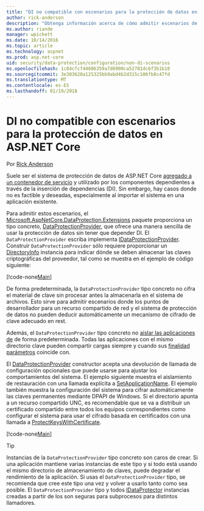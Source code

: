 ```yaml
---
title: "DI no compatible con escenarios para la protección de datos en ASP.NET Core"
author: rick-anderson
description: "Obtenga información acerca de cómo admitir escenarios de protección de datos que no se puede o no desea utilizar un servicio suministrado por inyección de dependencia."
ms.author: riande
manager: wpickett
ms.date: 10/14/2016
ms.topic: article
ms.technology: aspnet
ms.prod: asp.net-core
uid: security/data-protection/configuration/non-di-scenarios
ms.openlocfilehash: 1c84cfcf44086359a7d6900ca52781dc6f3b1b10
ms.sourcegitcommit: 3e303620a125325bb9abd4b2d315c106fb8c47fd
ms.translationtype: MT
ms.contentlocale: es-ES
ms.lasthandoff: 01/19/2018
---
```

# <a name="non-di-aware-scenarios-for-data-protection-in-aspnet-core"></a>DI no compatible con escenarios para la protección de datos en ASP.NET Core

Por [Rick Anderson](https://twitter.com/RickAndMSFT)

Suele ser el sistema de protección de datos de ASP.NET Core [agregado a un contenedor de servicio](xref:security/data-protection/consumer-apis/overview) y utilizado por los componentes dependientes a través de la inserción de dependencias (DI). Sin embargo, hay casos donde no es factible y deseadas, especialmente al importar el sistema en una aplicación existente.

Para admitir estos escenarios, el [Microsoft.AspNetCore.DataProtection.Extensions](https://www.nuget.org/packages/Microsoft.AspNetCore.DataProtection.Extensions/) paquete proporciona un tipo concreto, [DataProtectionProvider](/dotnet/api/Microsoft.AspNetCore.DataProtection.DataProtectionProvider), que ofrece una manera sencilla de usar la protección de datos sin tener que depender DI. El `DataProtectionProvider` escriba implementa [IDataProtectionProvider](/dotnet/api/microsoft.aspnetcore.dataprotection.idataprotectionprovider). Construir `DataProtectionProvider` sólo requiere proporcionar un [DirectoryInfo](/dotnet/api/system.io.directoryinfo) instancia para indicar dónde se deben almacenar las claves criptográficas del proveedor, tal como se muestra en el ejemplo de código siguiente:

[!code-none[Main](non-di-scenarios/_static/nodisample1.cs)]

De forma predeterminada, la `DataProtectionProvider` tipo concreto no cifra el material de clave sin procesar antes la almacenarla en el sistema de archivos. Esto sirve para admitir escenarios donde los puntos de desarrollador para un recurso compartido de red y el sistema de protección de datos no pueden deducir automáticamente un mecanismo de cifrado de clave adecuado en rest.

Además, el `DataProtectionProvider` tipo concreto no [aislar las aplicaciones de](xref:security/data-protection/configuration/overview#per-application-isolation) de forma predeterminada. Todas las aplicaciones con el mismo directorio clave pueden compartir cargas siempre y cuando sus [finalidad parámetros](xref:security/data-protection/consumer-apis/purpose-strings) coincide con.

El [DataProtectionProvider](/dotnet/api/microsoft.aspnetcore.dataprotection.dataprotectionprovider) constructor acepta una devolución de llamada de configuración opcionales que puede usarse para ajustar los comportamientos del sistema. El ejemplo siguiente muestra el aislamiento de restauración con una llamada explícita a [SetApplicationName](/dotnet/api/microsoft.aspnetcore.dataprotection.dataprotectionbuilderextensions.setapplicationname). El ejemplo también muestra la configuración del sistema para cifrar automáticamente las claves permanentes mediante DPAPI de Windows. Si el directorio apunta a un recurso compartido UNC, es recomendable que se va a distribuir un certificado compartido entre todos los equipos correspondientes como configurar el sistema para usar el cifrado basada en certificados con una llamada a [ProtectKeysWithCertificate](/dotnet/api/microsoft.aspnetcore.dataprotection.dataprotectionbuilderextensions.protectkeyswithcertificate).

[!code-none[Main](non-di-scenarios/_static/nodisample2.cs)]

> [!TIP]
> Instancias de la `DataProtectionProvider` tipo concreto son caros de crear. Si una aplicación mantiene varias instancias de este tipo y si todo está usando el mismo directorio de almacenamiento de claves, puede degradar el rendimiento de la aplicación. Si usas el `DataProtectionProvider` tipo, se recomienda que cree este tipo una vez y volver a usarlo tanto como sea posible. El `DataProtectionProvider` tipo y todos [IDataProtector](/dotnet/api/microsoft.aspnetcore.dataprotection.idataprotector) instancias creadas a partir de los son seguras para subprocesos para distintos llamadores.
